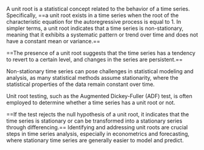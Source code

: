A unit root is a statistical concept related to the behavior of a time series. Specifically, ==a unit root exists in a time series when the root of the characteristic equation for the autoregressive process is equal to 1. In simpler terms, a unit root indicates that a time series is non-stationary, meaning that it exhibits a systematic pattern or trend over time and does not have a constant mean or variance.==

==The presence of a unit root suggests that the time series has a tendency to revert to a certain level, and changes in the series are persistent.==

Non-stationary time series can pose challenges in statistical modeling and analysis, as many statistical methods assume stationarity, where the statistical properties of the data remain constant over time.

Unit root testing, such as the Augmented Dickey-Fuller (ADF) test, is often employed to determine whether a time series has a unit root or not.

==If the test rejects the null hypothesis of a unit root, it indicates that the time series is stationary or can be transformed into a stationary series through differencing.== Identifying and addressing unit roots are crucial steps in time series analysis, especially in econometrics and forecasting, where stationary time series are generally easier to model and predict.